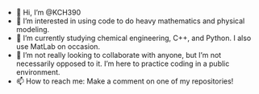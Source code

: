 - 👋 Hi, I’m @KCH390
- 👀 I’m interested in using code to do heavy mathematics and physical modeling. 
- 🌱 I’m currently studying chemical engineering, C++, and Python. I also use MatLab on occasion. 
- 💞️ I’m not really looking to collaborate with anyone, but I’m not necessarily opposed to it. I’m here to practice coding in a public environment. 
- 📫 How to reach me: Make a comment on one of my repositories! 

<!---
KCH390/KCH390 is a ✨ special ✨ repository because its `README.md` (this file) appears on your GitHub profile.
You can click the Preview link to take a look at your changes.
--->
